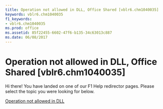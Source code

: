 ```yaml
---
title: Operation not allowed in DLL, Office Shared [vblr6.chm1040035]
keywords: vblr6.chm1040035
f1_keywords:
- vblr6.chm1040035
ms.prod: office
ms.assetid: 85f22455-6602-47f6-b135-34c63013c887
ms.date: 06/08/2017
---
```



# Operation not allowed in DLL, Office Shared [vblr6.chm1040035]

Hi there! You have landed on one of our F1 Help redirector pages. Please select the topic you were looking for below.

[Operation not allowed in DLL](http://msdn.microsoft.com/library/ff4949cc-44ff-085c-3343-9b9a1ee8e2ad%28Office.15%29.aspx)

